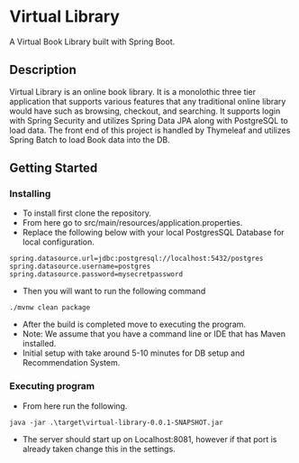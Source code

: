 # Virtual Library

A Virtual Book Library built with Spring Boot.

## Description

Virtual Library is an online book library. It is a monolothic three tier application that supports various features that any traditional online library would have such as browsing, checkout, and searching. It supports login with Spring Security and utilizes Spring Data JPA along with PostgreSQL to load data. The front end of this project is handled by Thymeleaf and utilizes Spring Batch to load Book data into the DB. 

## Getting Started

### Installing

* To install first clone the repository.
* From here go to src/main/resources/application.properties.
* Replace the following below with your local PostgresSQL Database for local configuration.
```
spring.datasource.url=jdbc:postgresql://localhost:5432/postgres
spring.datasource.username=postgres
spring.datasource.password=mysecretpassword
```
* Then you will want to run the following command
```
./mvnw clean package   
```
* After the build is completed move to executing the program.
* Note: We assume that you have a command line or IDE that has Maven installed.
* Initial setup with take around 5-10 minutes for DB setup and Recommendation System.

### Executing program

* From here run the following.
```
java -jar .\target\virtual-library-0.0.1-SNAPSHOT.jar
```
* The server should start up on Localhost:8081, however if that port is already taken change this in the settings.
